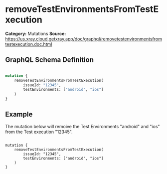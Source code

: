 # removeTestEnvironmentsFromTestExecution

**Category:** Mutations
**Source:** https://us.xray.cloud.getxray.app/doc/graphql/removetestenvironmentsfromtestexecution.doc.html

## GraphQL Schema Definition

```graphql

mutation {
    removeTestEnvironmentsFromTestExecution(
        issueId: "12345",
        testEnvironments: ["android", "ios"]
    )
}

```

## Example

The mutation below will remoive the Test Environments "android" and "ios" from the Test execution "12345".

```

mutation {
    removeTestEnvironmentsFromTestExecution(
        issueId: "12345",
        testEnvironments: ["android", "ios"]
    )
}

```